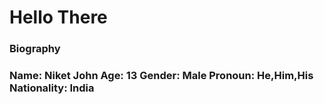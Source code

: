 <h1>Hello There</h1>

<h3>Biography<h3>
  
  Name: Niket John
  Age: 13
  Gender: Male
  Pronoun: He,Him,His
  Nationality: India
  

<!---
NiketJohn7/NiketJohn7 is a ✨ special ✨ repository because its `README.md` (this file) appears on your GitHub profile.
You can click the Preview link to take a look at your changes.
--->
